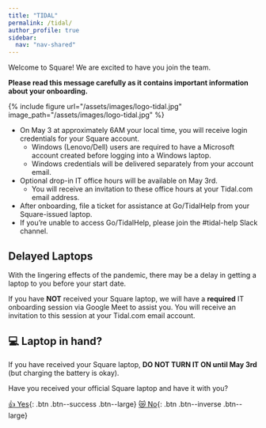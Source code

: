 ```yaml
---
title: "TIDAL"
permalink: /tidal/
author_profile: true
sidebar:
  nav: "nav-shared"
---
```


Welcome to Square!  We are excited to have you join the team. 

__Please read this message carefully as it contains important information about your onboarding.__

{% include figure url="/assets/images/logo-tidal.jpg" image_path="/assets/images/logo-tidal.jpg" %}

* On May 3 at approximately 6AM your local time, you will receive login credentials for your Square account. 
  * Windows (Lenovo/Dell) users are required to have a Microsoft account created before logging into a Windows laptop.  
  * Windows credentials will be delivered separately from your account email.
* Optional drop-in IT office hours will be available on May 3rd.  
  * You will receive an invitation to these office hours at your Tidal.com email address.
* After onboarding, file a ticket for assistance at Go/TidalHelp from your Square-issued laptop.  
* If you’re unable to access Go/TidalHelp, please join the #tidal-help Slack channel.

## Delayed Laptops
With the lingering effects of the pandemic, there may be a delay in getting a laptop to you before your start date. 

If you have __NOT__ received your Square laptop, we will have a __required__ IT onboarding session via Google Meet to assist you. You will receive an invitation to this session at your Tidal.com email account.

## 💻 Laptop in hand?
If you have received your Square laptop, __DO NOT TURN IT ON until May 3rd__ (but charging the battery is okay).  

Have you received your official Square laptop and have it with you?

[👍  Yes](/os){: .btn .btn--success .btn--large} [😿  No](/alt){: .btn .btn--inverse .btn--large}
